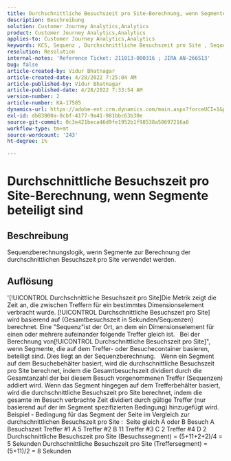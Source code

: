 ```yaml
---
title: Durchschnittliche Besuchszeit pro Site-Berechnung, wenn Segmente beteiligt sind
description: Beschreibung
solution: Customer Journey Analytics,Analytics
product: Customer Journey Analytics,Analytics
applies-to: Customer Journey Analytics,Analytics
keywords: KCS, Sequenz , Durchschnittliche Besuchszeit pro Site , Sequenzlogik
resolution: Resolution
internal-notes: 'Reference Ticket: 211013-000316 ; JIRA AN-266513'
bug: false
article-created-by: Vidur Bhatnagar
article-created-date: 4/28/2022 7:25:04 AM
article-published-by: Vidur Bhatnagar
article-published-date: 4/28/2022 7:33:54 AM
version-number: 2
article-number: KA-17585
dynamics-url: https://adobe-ent.crm.dynamics.com/main.aspx?forceUCI=1&pagetype=entityrecord&etn=knowledgearticle&id=5e824c51-c4c6-ec11-a7b6-0022480a1d64
exl-id: db83000a-0cbf-4177-9a41-981bbc63b30e
source-git-commit: 0c3e421beca46d9fe1952b1f98538a50697216a0
workflow-type: tm+mt
source-wordcount: '243'
ht-degree: 1%

---
```


# Durchschnittliche Besuchszeit pro Site-Berechnung, wenn Segmente beteiligt sind

## Beschreibung

Sequenzberechnungslogik, wenn Segmente zur Berechnung der durchschnittlichen Besuchszeit pro Site verwendet werden. 

## Auflösung


&#39;[!UICONTROL Durchschnittliche Besuchszeit pro Site]Die Metrik zeigt die Zeit an, die zwischen Treffern für ein bestimmtes Dimensionselement verbracht wurde. [!UICONTROL Durchschnittliche Besuchszeit pro Site] wird basierend auf (Gesamtbesuchszeit in Sekunden/Sequenzen) berechnet. Eine &quot;Sequenz&quot;ist der Ort, an dem ein Dimensionselement für einen oder mehrere aufeinander folgende Treffer gleich ist.
 
Bei der Berechnung von[!UICONTROL Durchschnittliche Besuchszeit pro Site]&quot;, wenn Segmente, die auf dem Treffer- oder Besuchecontainer basieren, beteiligt sind. Dies liegt an der Sequenzberechnung.
 
Wenn ein Segment auf dem Besuchebehälter basiert, wird die durchschnittliche Besuchszeit pro Site berechnet, indem die Gesamtbesuchszeit dividiert durch die Gesamtanzahl der bei diesem Besuch vorgenommenen Treffer (Sequenzen) addiert wird.
Wenn das Segment hingegen auf dem Trefferbehälter basiert, wird die durchschnittliche Besuchszeit pro Site berechnet, indem die gesamte im Besuch verbrachte Zeit dividiert durch gültige Treffer (nur basierend auf der im Segment spezifizierten Bedingung) hinzugefügt wird.
 
Beispiel - Bedingung für das Segment der Seite im Vergleich zur durchschnittlichen Besuchszeit pro Site :  Seite gleich A oder B Besuch A Besuchszeit Treffer #1 A 5 Treffer #2 B 11 Treffer #3 C 2 Treffer #4 D 2 Durchschnittliche Besuchszeit pro Site (Besuchssegment) = (5+11+2+2)/4 = 5 Sekunden Durchschnittliche Besuchszeit pro Site (Treffersegment) = (5+11)/2 = 8 Sekunden
